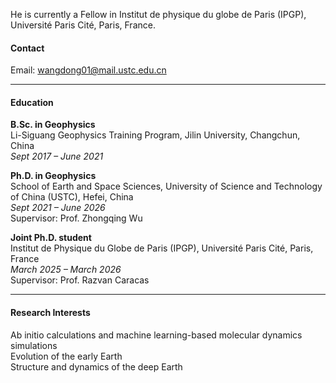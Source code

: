 


He is currently a Fellow in Institut de physique du globe de Paris (IPGP), Université Paris Cité, Paris, France.

#### Contact

Email: wangdong01@mail.ustc.edu.cn

---

#### Education

**B.Sc. in Geophysics**  
Li-Siguang Geophysics Training Program, Jilin University, Changchun, China  
_Sept 2017 – June 2021_

**Ph.D. in Geophysics**  
School of Earth and Space Sciences, University of Science and Technology of China (USTC), Hefei, China  
_Sept 2021 – June 2026_  
Supervisor: Prof. Zhongqing Wu  

**Joint Ph.D. student**  
Institut de Physique du Globe de Paris (IPGP), Université Paris Cité, Paris, France  
_March 2025 – March 2026_  
Supervisor: Prof. Razvan Caracas  

---

#### Research Interests
Ab initio calculations and machine learning-based molecular dynamics simulations\
Evolution of the early Earth\
Structure and dynamics of the deep Earth


